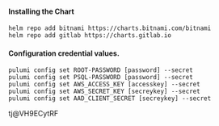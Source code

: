 #### Installing the Chart
```hcl
helm repo add bitnami https://charts.bitnami.com/bitnami
helm repo add gitlab https://charts.gitlab.io
```

#### Configuration credential values.
```hcl
pulumi config set ROOT-PASSWORD [password] --secret
pulumi config set PSQL-PASSWORD [password] --secret
pulumi config set AWS_ACCESS_KEY [accesskey] --secret
pulumi config set AWS_SECRET_KEY [secreykey] --secret
pulumi config set AAD_CLIENT_SECRET [secreykey] --secret
```

tj@VH9ECytRF